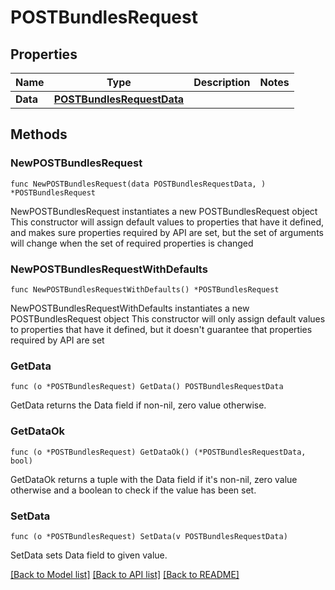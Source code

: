 # POSTBundlesRequest

## Properties

Name | Type | Description | Notes
------------ | ------------- | ------------- | -------------
**Data** | [**POSTBundlesRequestData**](POSTBundlesRequestData.md) |  | 

## Methods

### NewPOSTBundlesRequest

`func NewPOSTBundlesRequest(data POSTBundlesRequestData, ) *POSTBundlesRequest`

NewPOSTBundlesRequest instantiates a new POSTBundlesRequest object
This constructor will assign default values to properties that have it defined,
and makes sure properties required by API are set, but the set of arguments
will change when the set of required properties is changed

### NewPOSTBundlesRequestWithDefaults

`func NewPOSTBundlesRequestWithDefaults() *POSTBundlesRequest`

NewPOSTBundlesRequestWithDefaults instantiates a new POSTBundlesRequest object
This constructor will only assign default values to properties that have it defined,
but it doesn't guarantee that properties required by API are set

### GetData

`func (o *POSTBundlesRequest) GetData() POSTBundlesRequestData`

GetData returns the Data field if non-nil, zero value otherwise.

### GetDataOk

`func (o *POSTBundlesRequest) GetDataOk() (*POSTBundlesRequestData, bool)`

GetDataOk returns a tuple with the Data field if it's non-nil, zero value otherwise
and a boolean to check if the value has been set.

### SetData

`func (o *POSTBundlesRequest) SetData(v POSTBundlesRequestData)`

SetData sets Data field to given value.



[[Back to Model list]](../README.md#documentation-for-models) [[Back to API list]](../README.md#documentation-for-api-endpoints) [[Back to README]](../README.md)


